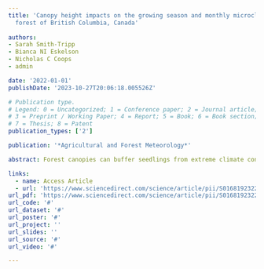 ```yaml
---
title: 'Canopy height impacts on the growing season and monthly microclimate in a burned
  forest of British Columbia, Canada'
  
authors:
- Sarah Smith-Tripp
- Bianca NI Eskelson
- Nicholas C Coops
- admin

date: '2022-01-01'
publishDate: '2023-10-27T20:06:18.005526Z'

# Publication type.
# Legend: 0 = Uncategorized; 1 = Conference paper; 2 = Journal article;
# 3 = Preprint / Working Paper; 4 = Report; 5 = Book; 6 = Book section;
# 7 = Thesis; 8 = Patent
publication_types: ['2']

publication: '*Agricultural and Forest Meteorology*'

abstract: Forest canopies can buffer seedlings from extreme climate conditions. Yet, how disturbed forest canopies influence microclimate is not well understood, despite the important implications of microclimate for seedling establishment and post-disturbance successional trajectories. Better understanding of the relationship between a forest canopy and sub-canopy temperature and moisture conditions requires easily acquired and continuous forest canopy data, which is increasingly available due to new technology. Here, we measured canopy height using a remotely piloted aircraft (RPA) and monitored microclimate with low-cost temperature and soil moisture sensors in a sub-boreal forest impacted by fires of variable severity. We used regression models to investigate how differences in canopy height influenced microclimate variables. Mean growing season temperatures at -8 cm (soil), 0 cm (surface), and 15 cm (near-surface) relative to the ground surface were higher under shorter more disturbed canopies. Soil temperature was most sensitive to canopy height differences: linear models for the observed data range predicted a 2.0 °C increase in mean growing season soil temperature with every 10 m decrease in canopy height. We observed a weak negative relationship between canopy height and mean growing season soil moisture. We found that canopy height summarized at moderate resolution (15 m) better explained differences in temperature in our disturbed landscape. This work informs future methods to produce gridded microclimate datasets and outlines the impact of disturbed forest structure on microclimate variables. Our results show that the characteristics of the forest canopy remaining after a burn impact microclimates, which has important implications for post-fire ecosystems.

links:
  - name: Access Article
  - url: 'https://www.sciencedirect.com/science/article/pii/S0168192322002556'
url_pdf: 'https://www.sciencedirect.com/science/article/pii/S0168192322002556/pdfft?md5=4f681dfdecccb84763ba33b70d952139&pid=1-s2.0-S0168192322002556-main.pdf'
url_code: '#'
url_dataset: '#'
url_poster: '#'
url_project: ''
url_slides: ''
url_source: '#'
url_video: '#'

---
```

